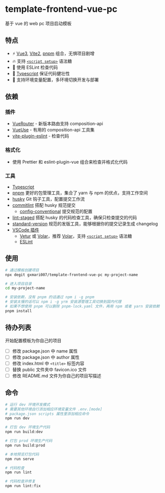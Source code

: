 # template-frontend-vue-pc

基于 vue 的 web pc 项目启动模板

## 特点

- ⚡️ [Vue3](https://v3.vuejs.org/), [Vite2](https://vitejs.dev/), [pnpm](https://pnpm.io/) 组合，无惧项目剧增
- 🔥 支持 [`<script setup>`](https://github.com/vuejs/rfcs/pull/227) 语法糖
- 🚨 使用 ESLint 检查代码
- 💪 [Typescript](https://www.typescriptlang.org/) 保证代码健壮性
- 🚀 支持环境变量配置，多环境切换开发与部署

## 依赖

### 插件

- [VueRouter](https://next.router.vuejs.org/) - 新版本路由支持 composition-api
- [VueUse](https://github.com/vueuse/vueuse) - 有用的 composition-api 工具集
- [vite-plugin-eslint](https://github.com/gxmari007/vite-plugin-eslint) - 检查代码

### 格式化

- 使用 Prettier 和 eslint-plugin-vue 组合来检查并格式化代码

### 工具

- [Typescript](https://www.typescriptlang.org/)
- [pnpm](https://pnpm.io/) 更好的包管理工具，集合了 yarn 与 npm 的优点，支持工作空间
- [husky](https://github.com/typicode/husky) Git 钩子工具，配置提交工作流
- [commitlint](https://github.com/conventional-changelog/commitlint) 搭配 husky 规范提交
  - [config-conventional](https://github.com/conventional-changelog/commitlint/tree/master/@commitlint/config-conventional) 提交规范的配置
- [lint-staged](https://github.com/okonet/lint-staged) 搭配 husky 的代码检查工具，确保只检查提交的代码
- [standard-version](https://github.com/conventional-changelog/standard-version) 规范的发版工具，能够根据你的提交记录生成 changelog
- [VSCode 插件](https://marketplace.visualstudio.com/VSCode)
  - [Vetur](https://marketplace.visualstudio.com/items?itemName=octref.vetur) 或 [Volar](https://marketplace.visualstudio.com/items?itemName=johnsoncodehk.volar)，推荐 [Volar](https://marketplace.visualstudio.com/items?itemName=johnsoncodehk.volar)，支持 [`<script setup>`](https://github.com/vuejs/rfcs/pull/227) 语法糖
  - [ESLint](https://marketplace.visualstudio.com/items?itemName=dbaeumer.vscode-eslint)

## 使用

```bash
# 通过模板创建项目
npx degit gxmari007/template-frontend-vue-pc my-project-name

# 进入项目目录
cd my-project-name

# 安装依赖，没有 pnpm 的话通过 npm i -g pnpm
# 安装太慢的话可以 npm i -g yrm 安装源管理工具切换到国内代理
# 如果不想使用 pnpm 可以删除 pnpm-lock.yaml 文件，再用 npm 或者 yarn 安装依赖
pnpm install
```

## 待办列表

开始配置模板为你自己的项目

- [ ] 修改 package.json 中 name 属性
- [ ] 修改 package.json 中 author 属性
- [ ] 修改 index.html 中 `<title>` 标签内容
- [ ] 替换 public 文件夹中 favicon.ico 文件
- [ ] 修改 README.md 文件为你自己的项目写描述

## 命令

```bash
# 运行 dev 环境开发模式
# 需要其他环境自行添加相应环境变量文件 .env.[mode]
# package.json scripts 属性里添加相应命令
npm run dev

# 打包 dev 环境生产代码
npm run build:dev

# 打包 prod 环境生产代码
npm run build:prod

# 本地预览打包代码
npm run serve

# 代码检查
npm run lint

# 代码检查并修复
npm run lint:fix
```
